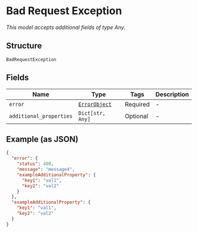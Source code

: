 
# Bad Request Exception

*This model accepts additional fields of type Any.*

## Structure

`BadRequestException`

## Fields

| Name | Type | Tags | Description |
|  --- | --- | --- | --- |
| `error` | [`ErrorObject`](../../doc/models/error-object.md) | Required | - |
| `additional_properties` | `Dict[str, Any]` | Optional | - |

## Example (as JSON)

```json
{
  "error": {
    "status": 400,
    "message": "message4",
    "exampleAdditionalProperty": {
      "key1": "val1",
      "key2": "val2"
    }
  },
  "exampleAdditionalProperty": {
    "key1": "val1",
    "key2": "val2"
  }
}
```

